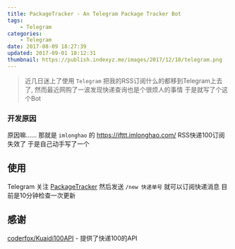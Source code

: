 ```yaml
---
title: PackageTracker - An Telegram Package Tracker Bot
tags: 
    - Telegram
categories:
    - Telegram
date: 2017-08-09 18:27:39
updated: 2017-09-01 18:12:31
thumbnail: https://publish.indexyz.me/images/2017/12/10/telegram.png
---
```

> 近几日迷上了使用 `Telegram` 把我的RSS订阅什么的都移到Telegram上去了, 然而最近网购了一波发现快递查询也是个很烦人的事情 于是就写了个这个Bot


<!--more-->


### 开发原因
原因嘛...... 那就是 `imlonghao` 的 https://ifttt.imlonghao.com/ 
RSS快递100订阅失效了 于是自己动手写了一个

## 使用
Telegram 关注 [PackageTracker](t.me/IPackageTrackerBot) 
然后发送 `/new 快递单号` 就可以订阅快递消息 目前是10分钟检查一次更新

## 感谢
[coderfox/Kuaidi100API](https://github.com/coderfox/Kuaidi100API) - 
提供了快递100的API

